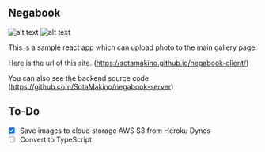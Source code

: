 ## Negabook

![alt text](https://github.com/SotaMakino/negabook-client/blob/master/public/nega_v3.png)
![alt text](https://github.com/SotaMakino/negabook-client/blob/master/public/screenShot2.png)

This is a sample react app which can upload photo to the main gallery page.


Here is the url of this site.
(https://sotamakino.github.io/negabook-client/)

You can also see the backend source code
(https://github.com/SotaMakino/negabook-server)

## To-Do

- [x]  Save images to cloud storage AWS S3 from Heroku Dynos
- [ ]  Convert to TypeScript
